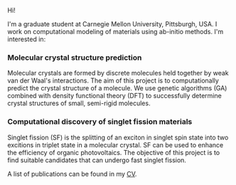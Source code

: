 Hi!

I'm  a graduate student at Carnegie Mellon University, Pittsburgh, USA. 
I work on computational modeling of materials using ab-initio methods.
I'm interested in:
### Molecular crystal structure prediction

Molecular crystals are formed by discrete molecules held together by weak van der Waal's interactions. The aim of this project is to computationally predict the crystal structure of a molecule. We use genetic algorithms (GA) combined with density functional theory (DFT) to successfully determine crystal structures of small, semi-rigid molecules.

### Computational discovery of singlet fission materials

Singlet fission (SF) is the splitting of an exciton in singlet spin state into two excitions in triplet state in a molecular crystal. SF can be used to enhance the efficiency of organic photovoltaics. The objective of this project is to find suitable candidates that can undergo fast singlet fission.

A list of publications can be found in my [CV](https://github.com/ritwit/rithwiktom/raw/master/CV.pdf).
